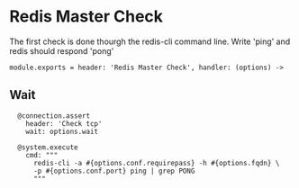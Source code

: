 
# Redis Master Check

The first check is done thourgh the redis-cli command line. Write 'ping' and redis
should respond 'pong'

    module.exports = header: 'Redis Master Check', handler: (options) ->
      
## Wait

      @connection.assert
        header: 'Check tcp'
        wait: options.wait

      @system.execute
        cmd: """
          redis-cli -a #{options.conf.requirepass} -h #{options.fqdn} \
          -p #{options.conf.port} ping | grep PONG
          """
